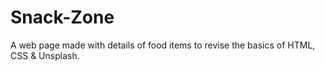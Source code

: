 # Snack-Zone
A web page made with details of food items to revise the basics of HTML, CSS & Unsplash.
